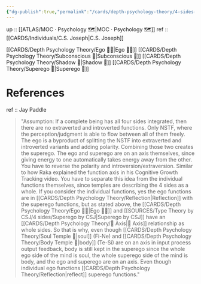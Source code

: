 ```yaml
---
{"dg-publish":true,"permalink":"/cards/depth-psychology-theory/4-sides-of-the-mind/","noteIcon":"","created":"2023-01-07T15:30:40.601+01:00","updated":"2023-04-10T16:53:25.099+02:00"}
---
```


up :: [[ATLAS/MOC · Psychology 🗺️\|MOC · Psychology 🗺️]] 
ref :: [[CARDS/Individuals/C.S. Joseph\|C.S. Joseph]]

[[CARDS/Depth Psychology Theory/Ego 🙋‍♂️\|Ego 🙋‍♂️]] 
[[CARDS/Depth Psychology Theory/Subconscious 🤸\|Subconscious 🤸]]
[[CARDS/Depth Psychology Theory/Shadow 👤\|Shadow 👤]]
[[CARDS/Depth Psychology Theory/Superego 👹\|Superego 👹]]

# References

ref :: Jay Paddle 
> "Assumption: If a complete being has all four sides integrated, then there are no extraverted and introverted functions. Only NSTF, where the perception/judgment is able to flow between all of them freely. The ego is a byproduct of splitting the NSTF into extraverted and introverted variants and adding polarity. Combining those two creates the superego. 
> The ego and superego are on an axis themselves, since giving energy to one automatically takes energy away from the other. You have to reverse the polarity and introversion/extraversion. Similar to how Raka explained the function axis in his Cognitive Growth Tracking video. You have to separate this idea from the individual functions themselves, since temples are describing the 4 sides as a whole. If you consider the individual functions, yes the ego functions are in [[CARDS/Depth Psychology Theory/Reflection\|Reflection]] with the superego functions, but as stated above, the [[CARDS/Depth Psychology Theory/Ego 🙋‍♂️\|Ego 🙋‍♂️]] and [[SOURCES/Type Theory by CSJ/4 sides/Superego by CSJ\|Superego by CSJ]] have an [[CARDS/Depth Psychology Theory/🧲 Axis\|🧲 Axis]] relationship as whole sides. So that is why, even though [[CARDS/Depth Psychology Theory/Soul Temple 👥\|soul]] (Fi-Ne) and [[CARDS/Depth Psychology Theory/Body Temple 🌳\|body]] (Te-Si) are on an axis in input process output feedback, body is still kept in the superego since the whole ego side of the mind is soul, the whole superego side of the mind is body, and the ego and superego are on an axis. Even though individual ego functions [[CARDS/Depth Psychology Theory/Reflection\|reflect]] superego functions."